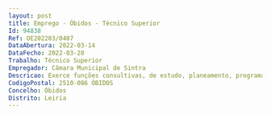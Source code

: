 ```yaml
--- 
layout: post
title: Emprego - Óbidos - Técnico Superior
Id: 94838
Ref: OE202203/0407
DataAbertura: 2022-03-14
DataFecho: 2022-03-28
Trabalho: Técnico Superior
Empregador: Câmara Municipal de Sintra
Descricao: Exerce funções consultivas, de estudo, planeamento, programação, avaliação e aplicação de métodos e processos de natureza técnica e ou científica, que visam fundamentar e preparar a decisão  Elaboração, autonomamente ou em grupo, de pareceres e projetos, com diversos graus de complexidade e execução de outras atividades de apoio geral ou especializado nas áreas de atuação comuns, instrumentais e operativas dos órgãos e serviços  Funções exercidas com responsabilidade e autonomia técnica, ainda que com enquadramento superior qualificado  Representação do órgão ou serviço em assuntos da sua especialidade, tomando opções de índole técnica enquadradas pordiretivas ou orientações superiores, no âmbito das atribuições inerentes aos respetivos serviços municipais, na área da engenharia civil.– Competências associadas à função   Competências transversais  Orientação para resultados  Orientação para o serviço público  Inovação e qualidade  Responsabilidade e compromisso com o serviço   Competências especificas da carreira  Trabalho de equipa e cooperação  Conhecimentos Especializados e Experiência   Competências específicas do posto de trabalho  Adaptação e melhoria contínua  Iniciativa e autonomia.– Principais atividades Estudar, planear, elaborar e apreciar projetos no âmbito das diferentes áreas de intervenção da Engenharia Civil, designadamente   Projetos de Estabilidade, planeando estruturas resistentes em edifícios, muros de suporte, vedações e demais estruturas, tendo em conta as condições e dados geotécnicos, salvaguardando a segurança de pessoas e bens, utilizando técnicas e materiais para otimizar as soluções técnicas   Projetos na área de hidráulica, designadamente, o planeamento e execução de obras ligadas aos diversos usos dos recursos hídricos tais como, sistemas de escoamento de água, sistemas de esgotos, redes de abastecimento de água, sistemas de irrigação e sistemas de drenagem, efetuando o aproveitamento dos recursos naturais   Projetos de vias de comunicação e hidráulica, projetando sistemas e redes de transportes rodoviários, planos de circulação e estacionamento, gestão de tráfego, sinalização e segurança, drenagem e geotecnia rodoviária, garantindo a circulação de pessoas e bens em segurança   Fiscalização, assegurando a preparação técnica, administrativa e organizacional da execução da obra, em conformidade com o projeto de execução, observando o cumprimento das especificações técnicas e dos cronogramas de tempo e financeiro com elaboração de relatórios técnicos   Projetos de manutenção e reparação de edifícios escolares e municipais, elaborando os respetivos cadernos de encargos para a execução de obras, desenvolvendo elementos técnicos de suporte, colaborando no cálculo dos custos de materiais e mão de obra a partir de especificações dadas, assegurando ainda a fiscalização, de modo a garantir o cumprimento das especificações do projeto   Apreciação técnica de projetos de intervenção urbana e das operações urbanísticas de loteamento e construções de génese ilegal.
CodigoPostal: 2510-086 ÓBIDOS
Concelho: Óbidos
Distrito: Leiria
--- 
```

